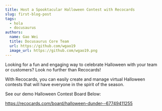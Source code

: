 ```yaml
---
title: Host a Spooktacular Halloween Contest with Recocards
slug: first-blog-post
tags:
  - hola
  - docusaurus
authors:
  name: Gao Wei
  title: Docusaurus Core Team
  url: https://github.com/wgao19
  image_url: https://github.com/wgao19.png
---
```

Looking for a fun and engaging way to celebrate Halloween with your team or customers? Look no further than Recocards!

With Recocards, you can easily create and manage virtual Halloween contests that will have everyone in the spirit of the season.

See our demo Halloween Contest Board Below:

https://recocards.com/board/halloween-dunder--67749411255
